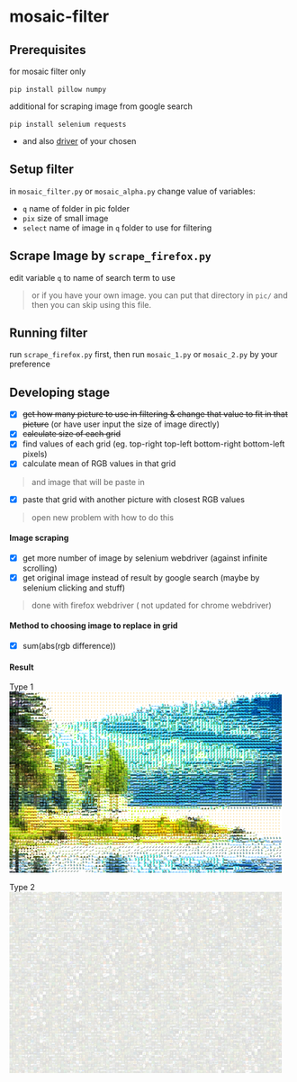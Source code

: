# mosaic-filter

## Prerequisites
for mosaic filter only

`pip install pillow numpy`

additional for scraping image from google search

`pip install selenium requests`
- and also [driver](https://selenium-python.readthedocs.io/installation.html#drivers) of your chosen

## Setup filter
in `mosaic_filter.py` or `mosaic_alpha.py` change value of variables:
- `q` name of folder in pic folder
- `pix` size of small image
- `select` name of image in `q` folder to use for filtering

## Scrape Image by `scrape_firefox.py`
edit variable `q` to name of search term to use
> or if you have your own image. you can put that directory in `pic/`
> and then you can skip using this file.

## Running filter
run `scrape_firefox.py` first, then run `mosaic_1.py` or `mosaic_2.py` by your preference


## Developing stage
- [x] ~~get how many picture to use in filtering & change that value to fit in that picture~~ (or have user input the size of image directly)
- [x] ~~calculate size of each grid~~
- [x] find values of each grid (eg. top-right top-left bottom-right bottom-left pixels)
- [x] calculate mean of RGB values in that grid
> and image that will be paste in
- [x] paste that grid with another picture with closest RGB values
> open new problem with how to do this

#### Image scraping
- [x] get more number of image by selenium webdriver (against infinite scrolling)
- [x] get original image instead of result by google search (maybe by selenium clicking and stuff)
> done with firefox webdriver ( not updated for chrome webdriver)

#### Method to choosing image to replace in grid
- [x] sum(abs(rgb difference))
#### Result 
Type 1
![alt text](https://github.com/Zatan666/mosaic-filter/blob/main/Picture1.png?raw=true)

Type 2
![alt text](https://github.com/Zatan666/mosaic-filter/blob/main/Picture2.png?raw=true)
